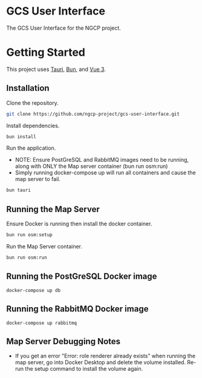 # GCS User Interface

The GCS User Interface for the NGCP project.

# Getting Started

This project uses [Tauri](https://tauri.app/), [Bun](https://bun.sh/), and [Vue 3](https://vuejs.org/).

## Installation

Clone the repository.

```bash
git clone https://github.com/ngcp-project/gcs-user-interface.git
```

Install dependencies.

```bash
bun install
```

Run the application.
- NOTE: Ensure PostGreSQL and RabbitMQ images need to be running, along with ONLY the Map server container (bun run osm:run)
- Simply running docker-compose up will run all containers and cause the map server to fail.
```bash
bun tauri
```

## Running the Map Server

Ensure Docker is running then install the docker container.

```bash
bun run osm:setup
```

Run the Map Server container.

```bash
bun run osm:run
```

## Running the PostGreSQL Docker image
`docker-compose up db`

## Running the RabbitMQ Docker image
`docker-compose up rabbitmq`

## Map Server Debugging Notes
- If you get an error "Error: role renderer already exists" when running the map server, go into Docker Desktop and delete the volume installed. Re-run the setup command to install the volume again.